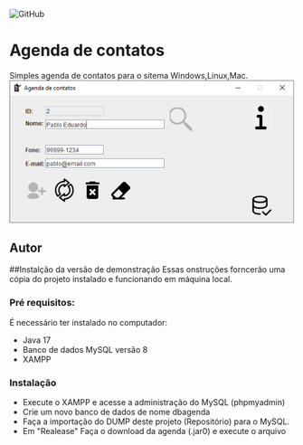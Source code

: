 ![GitHub](https://img.shields.io/github/license/kauanoliveira01/agenda)

# Agenda de contatos
Simples agenda de contatos para o sitema Windows,Linux,Mac.
![Print da tela](https://github.com/kauanoliveira01/Agenda/blob/main/img/print.png)
## Autor 

##Instalção da versão de demonstração
Essas onstruções forncerão uma cópia do projeto instalado e funcionando em máquina local.
### Pré requisitos:
É necessário ter instalado no computador:
* Java 17
* Banco de dados MySQL versão 8
* XAMPP
### Instalação
* Execute o XAMPP e acesse a administração do MySQL (phpmyadmin)
* Crie um novo banco de dados de nome dbagenda
* Faça a importação do DUMP deste projeto (Repositório) para o MySQL.
* Em "Realease" Faça o download da agenda (.jar0) e execute o arquivo

